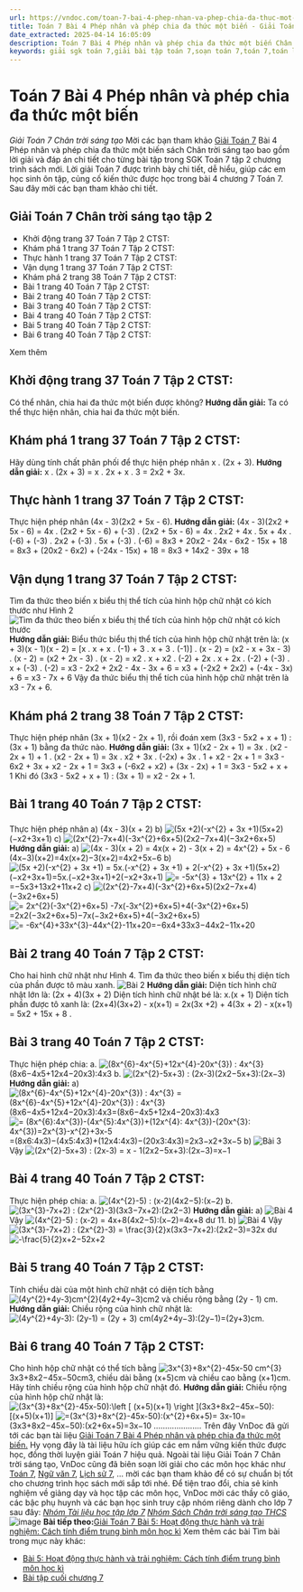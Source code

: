 ```yaml
---
url: https://vndoc.com/toan-7-bai-4-phep-nhan-va-phep-chia-da-thuc-mot-bien-285466
title: Toán 7 Bài 4 Phép nhân và phép chia đa thức một biến - Giải Toán 7 Chân trời sáng tạo - VnDoc.com
date_extracted: 2025-04-14 16:05:09
description: Toán 7 Bài 4 Phép nhân và phép chia đa thức một biến Chân trời sáng tạo bao gồm đáp án và lời giải chi tiết cho từng bài tập trong SGK Toán 7 cho các em học sinh tham khảo luyện Giải Toán 7 hiệu quả.
keywords: giải sgk toán 7,giải bài tập toán 7,soạn toán 7,toán 7,toán lớp 7,giải toán 7,sgk toán 7,toan 7,giai toan 7,toán 7 tập 2,toán lớp 7 tập 2,bài tập toán lớp 7,giải bài tập toán lớp 7,sgk toán 7 tập 2,toán 7 chân trời sáng tạo,giải toán 7 chân trời sáng tạo,Toán 7 Toán 7 Bài 4 Phép nhân và phép chia đa thức một biến,Toán 7 Bài 4 Phép nhân và phép chia đa thức một biến,Giải Toán 7 Chân trời sáng tạo bài 4,toán lớp 7 Chân trời sáng tạo bài 4
---
```


# Toán 7 Bài 4 Phép nhân và phép chia đa thức một biến
 _Giải Toán 7 Chân trời sáng tạo_
Mời các bạn tham khảo [Giải Toán 7](<https://vndoc.com/toan-7-tap-1-ctst>) Bài 4 Phép nhân và phép chia đa thức một biến sách Chân trời sáng tạo bao gồm lời giải và đáp án chi tiết cho từng bài tập trong SGK Toán 7 tập 2 chương trình sách mới. Lời giải Toán 7 được trình bày chi tiết, dễ hiểu, giúp các em học sinh ôn tập, củng cố kiến thức được học trong bài 4 chương 7 Toán 7. Sau đây mời các bạn tham khảo chi tiết.
## Giải Toán 7 Chân trời sáng tạo tập 2
  * Khởi động trang 37 Toán 7 Tập 2 CTST: 
  * Khám phá 1 trang 37 Toán 7 Tập 2 CTST: 
  * Thực hành 1 trang 37 Toán 7 Tập 2 CTST: 
  * Vận dụng 1 trang 37 Toán 7 Tập 2 CTST: 
  * Khám phá 2 trang 38 Toán 7 Tập 2 CTST: 
  * Bài 1 trang 40 Toán 7 Tập 2 CTST:
  * Bài 2 trang 40 Toán 7 Tập 2 CTST:
  * Bài 3 trang 40 Toán 7 Tập 2 CTST:
  * Bài 4 trang 40 Toán 7 Tập 2 CTST:
  * Bài 5 trang 40 Toán 7 Tập 2 CTST:
  * Bài 6 trang 40 Toán 7 Tập 2 CTST:

Xem thêm
## **Khởi động trang 37 Toán 7 Tập 2 CTST:**
Có thể nhân, chia hai đa thức một biến được không?
**Hướng dẫn giải:**
Ta có thể thực hiện nhân, chia hai đa thức một biến.
## **Khám phá 1 trang 37 Toán 7 Tập 2 CTST:**
Hãy dùng tính chất phân phối để thực hiện phép nhân x . \(2x + 3\).
**Hướng dẫn giải:**
x . \(2x + 3\) = x . 2x + x . 3 = 2x2 \+ 3x.
## **Thực hành 1 trang 37 Toán 7 Tập 2 CTST:**
Thực hiện phép nhân \(4x - 3\)\(2x2 \+ 5x - 6\).
**Hướng dẫn giải:**
\(4x - 3\)\(2x2 \+ 5x - 6\)
= 4x . \(2x2 \+ 5x - 6\) + \(-3\) . \(2x2 \+ 5x - 6\)
= 4x . 2x2 \+ 4x . 5x + 4x . \(-6\) + \(-3\) . 2x2 \+ \(-3\) . 5x + \(-3\) . \(-6\)
= 8x3 \+ 20x2 \- 24x - 6x2 \- 15x + 18
= 8x3 \+ \(20x2 \- 6x2\) + \(-24x - 15x\) + 18
= 8x3 \+ 14x2 \- 39x + 18
## **Vận dụng 1 trang 37 Toán 7 Tập 2 CTST:**
Tìm đa thức theo biến x biểu thị thể tích của hình hộp chữ nhật có kích thước như Hình 2
![Tìm đa thức theo biến x biểu thị thể tích của hình hộp chữ nhật có kích thước ](https://i.vdoc.vn/data/image/2022/12/28/van-dung-1-trang-37-toan-7-tap-2.png)
**Hướng dẫn giải:**
Biểu thức biểu thị thể tích của hình hộp chữ nhật trên là: \(x + 3\)\(x - 1\)\(x - 2\)
= \[x . x + x . \(-1\) + 3 . x + 3 . \(-1\)\] . \(x - 2\)
= \(x2 \- x + 3x - 3\) . \(x - 2\)
= \(x2 \+ 2x - 3\) . \(x - 2\)
= x2 . x + x2 . \(-2\) + 2x . x + 2x . \(-2\) + \(-3\) . x + \(-3\) . \(-2\)
= x3 \- 2x2 \+ 2x2 \- 4x - 3x + 6
= x3 \+ \(-2x2 \+ 2x2\) + \(-4x - 3x\) + 6
= x3 \- 7x + 6
Vậy đa thức biểu thị thể tích của hình hộp chữ nhật trên là x3 \- 7x + 6.
## **Khám phá 2 trang 38 Toán 7 Tập 2 CTST:**
Thực hiện phép nhân \(3x + 1\)\(x2 \- 2x + 1\), rồi đoán xem \(3x3 \- 5x2 \+ x + 1\) : \(3x + 1\) bằng đa thức nào.
**Hướng dẫn giải:**
\(3x + 1\)\(x2 \- 2x + 1\) = 3x . \(x2 \- 2x + 1\) + 1 . \(x2 \- 2x + 1\)
= 3x . x2 \+ 3x . \(-2x\) + 3x . 1 + x2 \- 2x + 1
= 3x3 \- 6x2 \+ 3x + x2 \- 2x + 1
= 3x3 \+ \(-6x2 \+ x2\) + \(3x - 2x\) + 1
= 3x3 \- 5x2 \+ x + 1
Khi đó \(3x3 \- 5x2 \+ x + 1\) : \(3x + 1\) = x2 \- 2x + 1.
## Bài 1 **trang 40 Toán 7 Tập 2 CTST:**
### 
Thực hiện phép nhân
a\) \(4x - 3\)\(x + 2\)
b\) ![\(5x +2\)\(-x^{2} + 3x +1\)](https://i.vdoc.vn/data/image/blank.png)\(5x+2\)\(−x2+3x+1\)
c\) ![\(2x^{2}-7x+4\)\(-3x^{2}+6x+5\)](https://i.vdoc.vn/data/image/blank.png)\(2x2−7x+4\)\(−3x2+6x+5\)
**Hướng dẫn giải:**
a\) ![\(4x - 3\)\(x + 2\) = 4x\(x + 2\) - 3\(x + 2\) = 4x^{2} + 5x - 6](https://i.vdoc.vn/data/image/blank.png)\(4x−3\)\(x+2\)=4x\(x+2\)−3\(x+2\)=4x2+5x−6
b\) ![\(5x +2\)\(-x^{2} + 3x +1\) = 5x.\(-x^{2} + 3x +1\) + 2\(-x^{2} + 3x +1\)](https://i.vdoc.vn/data/image/blank.png)\(5x+2\)\(−x2+3x+1\)=5x.\(−x2+3x+1\)+2\(−x2+3x+1\)
![= -5x^{3} + 13x^{2} + 11x + 2](https://i.vdoc.vn/data/image/blank.png)=−5x3+13x2+11x+2
c\) ![\(2x^{2}-7x+4\)\(-3x^{2}+6x+5\)](https://i.vdoc.vn/data/image/blank.png)\(2x2−7x+4\)\(−3x2+6x+5\)
![= 2x^{2}\(-3x^{2}+6x+5\) -7x\(-3x^{2}+6x+5\)+4\(-3x^{2}+6x+5\)](https://i.vdoc.vn/data/image/blank.png)=2x2\(−3x2+6x+5\)−7x\(−3x2+6x+5\)+4\(−3x2+6x+5\)
![= -6x^{4}+33x^{3}-44x^{2}-11x+20](https://i.vdoc.vn/data/image/blank.png)=−6x4+33x3−44x2−11x+20
## Bài 2 **trang 40 Toán 7 Tập 2 CTST:**
Cho hai hình chữ nhật như Hình 4. Tìm đa thức theo biến x biểu thị diện tích của phần được tô màu xanh.
![Bài 2](https://o.rada.vn/data/image/2022/06/30/Toan-7-bai-4-1.jpg)
**Hướng dẫn giải:**
Diện tích hình chữ nhật lớn là: \(2x + 4\)\(3x + 2\)
Diện tích hình chữ nhật bé là: x.\(x + 1\)
Diện tích phần được tô xanh là:
\(2x+4\)\(3x+2\) - x\(x+1\) = 2x\(3x +2\) + 4\(3x + 2\) - x\(x+1\) = 5x2 \+ 15x + 8 .
## Bài 3 **trang 40 Toán 7 Tập 2 CTST:**
Thực hiện phép chia:
a. ![\(8x^{6}-4x^{5}+12x^{4}-20x^{3}\) : 4x^{3}](https://i.vdoc.vn/data/image/blank.png)\(8x6−4x5+12x4−20x3\):4x3
b. ![\(2x^{2}-5x+3\) : \(2x-3\)](https://i.vdoc.vn/data/image/blank.png)\(2x2−5x+3\):\(2x−3\)
**Hướng dẫn giải:**
a\) ![\(8x^{6}-4x^{5}+12x^{4}-20x^{3}\) : 4x^{3} = \(8x^{6}-4x^{5}+12x^{4}-20x^{3}\) : 4x^{3}](https://i.vdoc.vn/data/image/blank.png)\(8x6−4x5+12x4−20x3\):4x3=\(8x6−4x5+12x4−20x3\):4x3
![= \(8x^{6}:4x^{3}\)-\(4x^{5}:4x^{3}\)+\(12x^{4}: 4x^{3}\)-\(20x^{3}: 4x^{3}\)=2x^{3}-x^{2}+3x-5](https://i.vdoc.vn/data/image/blank.png)=\(8x6:4x3\)−\(4x5:4x3\)+\(12x4:4x3\)−\(20x3:4x3\)=2x3−x2+3x−5
b\)
![Bài 3](https://o.rada.vn/data/image/2022/06/30/Toan-7-bai-4-2.jpg)
Vậy ![\(2x^{2}-5x+3\) : \(2x-3\) = x - 1](https://i.vdoc.vn/data/image/blank.png)\(2x2−5x+3\):\(2x−3\)=x−1
## Bài 4 **trang 40 Toán 7 Tập 2 CTST:**
Thực hiện phép chia:
a. ![\(4x^{2}-5\) : \(x-2\)](https://i.vdoc.vn/data/image/blank.png)\(4x2−5\):\(x−2\)
b. ![\(3x^{3}-7x+2\) : \(2x^{2}-3\)](https://i.vdoc.vn/data/image/blank.png)\(3x3−7x+2\):\(2x2−3\)
**Hướng dẫn giải:**
a\)
![Bài 4](https://o.rada.vn/data/image/2022/06/30/Toan-7-bai-4-3.jpg)
Vậy ![\(4x^{2}-5\) : \(x-2\) = 4x+8](https://i.vdoc.vn/data/image/blank.png)\(4x2−5\):\(x−2\)=4x+8 dư 11.
b\)
![Bài 4](https://o.rada.vn/data/image/2022/06/30/Toan-7-bai-4-4.jpg)
Vậy ![\(3x^{3}-7x+2\) : \(2x^{2}-3\) = \\frac{3}{2}x](https://i.vdoc.vn/data/image/blank.png)\(3x3−7x+2\):\(2x2−3\)=32x dư ![-\\frac{5}{2}x+2](https://i.vdoc.vn/data/image/blank.png)−52x+2
## Bài 5 **trang 40 Toán 7 Tập 2 CTST:**
Tính chiều dài của một hình chữ nhật có diện tích bằng ![\(4y^{2}+4y-3\)cm^{2}](https://i.vdoc.vn/data/image/blank.png)\(4y2+4y−3\)cm2 và chiều rộng bằng \(2y - 1\) cm.
**Hướng dẫn giải:**
Chiều rộng của hình chữ nhật là: ![\(4y^{2}+4y-3\): \(2y-1\) = \(2y + 3\) cm](https://i.vdoc.vn/data/image/blank.png)\(4y2+4y−3\):\(2y−1\)=\(2y+3\)cm.
## Bài 6 **trang 40 Toán 7 Tập 2 CTST:**
Cho hình hộp chữ nhật có thể tích bằng ![3x^{3}+8x^{2}-45x-50 cm^{3}](https://i.vdoc.vn/data/image/blank.png)3x3+8x2−45x−50cm3, chiều dài bằng \(x+5\)cm và chiều cao bằng \(x+1\)cm. Hãy tính chiều rộng của hình hộp chữ nhật đó.
**Hướng dẫn giải:**
Chiều rộng của hình hộp chữ nhật là:
![\(3x^{3}+8x^{2}-45x-50\):\\left \[ \(x+5\)\(x+1\) \\right \]](https://i.vdoc.vn/data/image/blank.png)\(3x3+8x2−45x−50\):\[\(x+5\)\(x+1\)\]
![=\(3x^{3}+8x^{2}-45x-50\):\(x^{2}+6x+5\)= 3x-10](https://i.vdoc.vn/data/image/blank.png)=\(3x3+8x2−45x−50\):\(x2+6x+5\)=3x−10
.....................
Trên đây VnDoc đã gửi tới các bạn tài liệu [Giải Toán 7 Bài 4 Phép nhân và phép chia đa thức một biến.](<https://vndoc.com/toan-7-bai-4-phep-nhan-va-phep-chia-da-thuc-mot-bien-285466>) Hy vọng đây là tài liệu hữu ích giúp các em nắm vững kiến thức được học, đồng thời luyện giải Toán 7 hiệu quả.
Ngoài tài liệu Giải Toán 7 Chân trời sáng tạo, VnDoc cũng đã biên soạn lời giải cho các môn học khác như [Toán 7](<https://vndoc.com/toan-7-tap-1-ctst>), [Ngữ văn 7](<https://vndoc.com/ngu-van-7-ctst-tap1>), [Lịch sử 7](<https://vndoc.com/lich-su-7-ctst>), ... mời các bạn tham khảo để có sự chuẩn bị tốt cho chương trình học sách mới sắp tới nhé.
Để tiện trao đổi, chia sẻ kinh nghiệm về giảng dạy và học tập các môn học, VnDoc mời các thầy cô giáo, các bậc phụ huynh và các bạn học sinh truy cập nhóm riêng dành cho lớp 7 sau đây:
[_Nhóm Tài liệu học tập lớp 7_](</goto?u=aHR0cHM6Ly93d3cuZmFjZWJvb2suY29tL2dyb3Vwcy9UYWkubGlldS5ob2MudGFwLmxvcC43LlZORE9D>)
[ _Nhóm Sách Chân trời sáng tạo THCS_](</goto?u=aHR0cHM6Ly93d3cuZmFjZWJvb2suY29tL2dyb3Vwcy9zYWNoY2hhbnRyb2lzYW5ndGFvdGhjcw%3D%3D>)
![image](https://i.vdoc.vn/data/image/2022/08/26/ban-tay.svg) **Bài tiếp theo:**[Giải Toán 7 Bài 5: Hoạt động thực hành và trải nghiệm: Cách tính điểm trung bình môn học kì](<https://vndoc.com/toan-7-bai-5-hoat-dong-thuc-hanh-va-trai-nghiem-cach-tinh-diem-trung-binh-mon-hoc-ki-285470>)
Xem thêm các bài Tìm bài trong mục này khác:
  * [Bài 5: Hoạt động thực hành và trải nghiệm: Cách tính điểm trung bình môn học kì](</toan-7-bai-5-hoat-dong-thuc-hanh-va-trai-nghiem-cach-tinh-diem-trung-binh-mon-hoc-ki-285470>)
  * [Bài tập cuối chương 7](</toan-7-bai-tap-cuoi-chuong-7-chan-troi-sang-tao-285473>)

